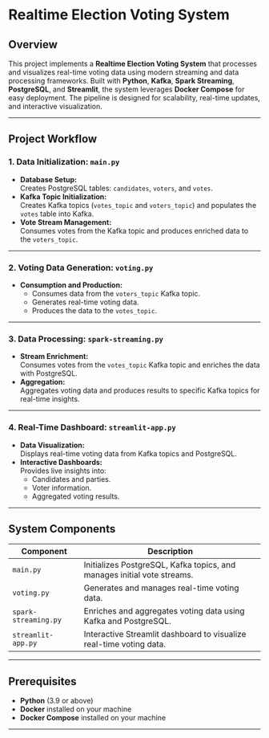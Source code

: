 # Realtime Election Voting System

## Overview
This project implements a **Realtime Election Voting System** that processes and visualizes real-time voting data using modern streaming and data processing frameworks. Built with **Python**, **Kafka**, **Spark Streaming**, **PostgreSQL**, and **Streamlit**, the system leverages **Docker Compose** for easy deployment. The pipeline is designed for scalability, real-time updates, and interactive visualization.

---

## Project Workflow

### **1. Data Initialization: `main.py`**
- **Database Setup:**  
  Creates PostgreSQL tables: `candidates`, `voters`, and `votes`.
- **Kafka Topic Initialization:**  
  Creates Kafka topics (`votes_topic` and `voters_topic`) and populates the `votes` table into Kafka.
- **Vote Stream Management:**  
  Consumes votes from the Kafka topic and produces enriched data to the `voters_topic`.

---

### **2. Voting Data Generation: `voting.py`**
- **Consumption and Production:**  
  - Consumes data from the `voters_topic` Kafka topic.
  - Generates real-time voting data.
  - Produces the data to the `votes_topic`.

---

### **3. Data Processing: `spark-streaming.py`**
- **Stream Enrichment:**  
  Consumes votes from the `votes_topic` Kafka topic and enriches the data with PostgreSQL.
- **Aggregation:**  
  Aggregates voting data and produces results to specific Kafka topics for real-time insights.

---

### **4. Real-Time Dashboard: `streamlit-app.py`**
- **Data Visualization:**  
  Displays real-time voting data from Kafka topics and PostgreSQL.
- **Interactive Dashboards:**  
  Provides live insights into:
  - Candidates and parties.
  - Voter information.
  - Aggregated voting results.

---

## System Components

| **Component**       | **Description**                                                                                  |
|----------------------|--------------------------------------------------------------------------------------------------|
| `main.py`           | Initializes PostgreSQL, Kafka topics, and manages initial vote streams.                         |
| `voting.py`         | Generates and manages real-time voting data.                                                     |
| `spark-streaming.py`| Enriches and aggregates voting data using Kafka and PostgreSQL.                                  |
| `streamlit-app.py`  | Interactive Streamlit dashboard to visualize real-time voting data.                              |

---

## Prerequisites
- **Python** (3.9 or above)
- **Docker** installed on your machine
- **Docker Compose** installed on your machine

---
